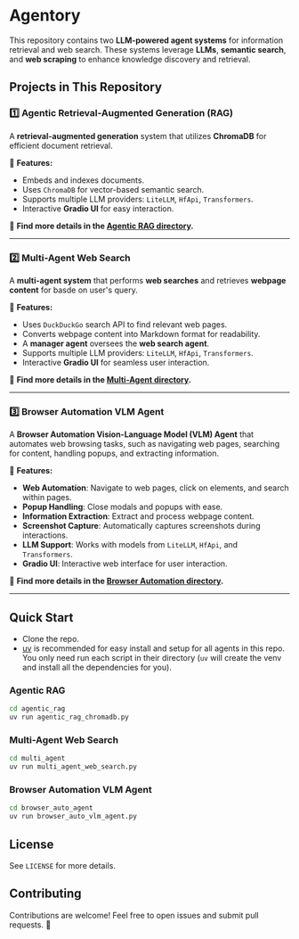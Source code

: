 # Agentory

This repository contains two **LLM-powered agent systems** for information retrieval and web search. These systems leverage **LLMs**, **semantic search**, and **web scraping** to enhance knowledge discovery and retrieval.

## Projects in This Repository

### 1️⃣ Agentic Retrieval-Augmented Generation (RAG)
A **retrieval-augmented generation** system that utilizes **ChromaDB** for efficient document retrieval.

📌 **Features:**
- Embeds and indexes documents.
- Uses `ChromaDB` for vector-based semantic search.
- Supports multiple LLM providers: `LiteLLM`, `HfApi`, `Transformers`.
- Interactive **Gradio UI** for easy interaction.

📂 **Find more details in the [Agentic RAG directory](./agentic_rag/README.md).**

---

### 2️⃣ Multi-Agent Web Search
A **multi-agent system** that performs **web searches** and retrieves **webpage content** for basde on user's query.

📌 **Features:**
- Uses `DuckDuckGo` search API to find relevant web pages.
- Converts webpage content into Markdown format for readability.
- A **manager agent** oversees the **web search agent**.
- Supports multiple LLM providers: `LiteLLM`, `HfApi`, `Transformers`.
- Interactive **Gradio UI** for seamless user interaction.

📂 **Find more details in the [Multi-Agent directory](./multi_agent/README.md).**

---

### 3️⃣ Browser Automation VLM Agent
A **Browser Automation Vision-Language Model (VLM) Agent** that automates web browsing tasks, such as navigating web pages, searching for content, handling popups, and extracting information.

📌 **Features:**
- **Web Automation**: Navigate to web pages, click on elements, and search within pages.
- **Popup Handling**: Close modals and popups with ease.
- **Information Extraction**: Extract and process webpage content.
- **Screenshot Capture**: Automatically captures screenshots during interactions.
- **LLM Support**: Works with models from `LiteLLM`, `HfApi`, and `Transformers`.
- **Gradio UI**: Interactive web interface for user interaction.

📂 **Find more details in the [Browser Automation directory](./browser_auto_agent/README.md).**

---

## Quick Start
- Clone the repo.
- [uv](https://docs.astral.sh/uv/) is recommended for easy install and setup for all agents in this repo. You only need run each script in their directory (`uv` will create the venv and install all the dependencies for you).

### Agentic RAG
```bash
cd agentic_rag
uv run agentic_rag_chromadb.py
```

### Multi-Agent Web Search
```bash
cd multi_agent
uv run multi_agent_web_search.py
```

### Browser Automation VLM Agent
```bash
cd browser_auto_agent
uv run browser_auto_vlm_agent.py
```

## License
See `LICENSE` for more details.

## Contributing
Contributions are welcome! Feel free to open issues and submit pull requests. 🚀

